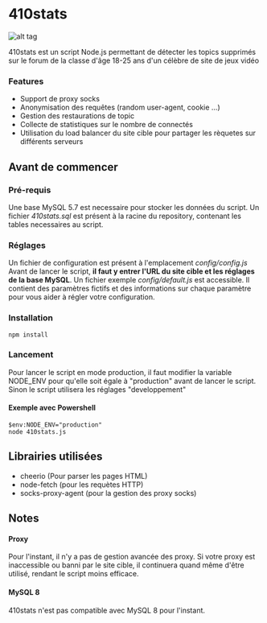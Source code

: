 # 410stats

![alt tag](https://i.imgur.com/msNAS1G.png)

410stats est un script Node.js permettant de détecter les topics supprimés sur le forum de la classe d'âge 18-25 ans d'un célèbre de site de jeux vidéo

### Features

- Support de proxy socks
- Anonymisation des requêtes (random user-agent, cookie ...)
- Gestion des restaurations de topic
- Collecte de statistiques sur le nombre de connectés
- Utilisation du load balancer du site cible pour partager les rèquetes sur différents serveurs

## Avant de commencer

### Pré-requis

Une base MySQL 5.7 est necessaire pour stocker les données du script.
Un fichier *410stats.sql* est présent à la racine du repository, contenant les tables necessaires au script.

### Réglages

Un fichier de configuration est présent à l'emplacement *config/config.js*
Avant de lancer le script, **il faut y entrer l'URL du site cible et les réglages de la base MySQL**.
Un fichier exemple *config/default.js* est accessible. Il contient des paramètres fictifs et des informations sur chaque paramètre pour vous aider à régler votre configuration.

### Installation

```
npm install
```

### Lancement

Pour lancer le script en mode production, il faut modifier la variable NODE_ENV pour qu'elle soit égale à "production" avant de lancer le script. Sinon le script utilisera les réglages "developpement"

#### Exemple avec Powershell

```
$env:NODE_ENV="production"
node 410stats.js
```


## Librairies utilisées

- cheerio (Pour parser les pages HTML)
- node-fetch (pour les requètes HTTP)
- socks-proxy-agent (pour la gestion des proxy socks)

## Notes

#### Proxy

Pour l'instant, il n'y a pas de gestion avancée des proxy. Si votre proxy est inaccessible ou banni par le site cible, il continuera quand même d'être utilisé, rendant le script moins efficace.

#### MySQL 8

410stats n'est pas compatible avec MySQL 8 pour l'instant.
